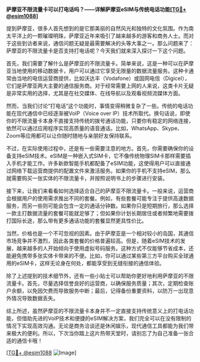**萨摩亚不限流量卡可以打电话吗？——详解萨摩亚eSIM与传统电话功能[[TG💪+ @esim1088](https://t.me/s/esim1088)]**

提到萨摩亚，很多人首先想到的是它那美丽的自然风光和独特的文化氛围。作为南太平洋上的一颗璀璨明珠，萨摩亚近年来吸引了越来越多的游客和商务人士。而对于这些到访者来说，通信问题无疑是最需要解决的头等大事之一。那么问题来了：萨摩亚的不限流量卡是否支持打电话呢？今天我们就来深入探讨一下这个问题。

首先，我们需要了解什么是萨摩亚的不限流量卡。简单来说，这是一种可以在萨摩亚当地使用的移动数据卡，用户可以通过它享受无限量的数据流量服务。这种卡通常由当地的电信运营商提供，比如沃达丰（Vodafone）或固网电信（Digicel），它们是萨摩亚两大主要的通信服务商。对于经常需要上网的人来说，这类卡片无疑是非常实用的选择，尤其是在社交媒体、在线导航以及观看视频流媒体方面。

然而，当我们讨论“打电话”这个功能时，事情变得稍微复杂了一些。传统的电话功能在现代通信中已经逐渐被VoIP（Voice over IP）技术所取代。换句话说，即使你的不限流量卡本身不直接支持传统的拨号通话功能，只要你有稳定的网络连接，依然可以通过应用程序实现高质量的语音通话。比如，WhatsApp、Skype、Zoom等应用都可以让你随时随地与亲朋好友保持联系。

不过，在实际使用过程中，还是有一些需要注意的地方。首先，你需要确保你的设备支持eSIM技术。eSIM是一种嵌入式SIM卡，它不像传统物理SIM卡那样需要插入手机才能工作。许多新款智能手机都配备了eSIM功能，这使得用户可以直接通过网络下载运营商提供的配置文件来激活服务。如果你的手机不支持eSIM，那么就需要购买一张实体的不限流量卡，并按照说明书上的步骤进行安装。

接下来，让我们来看看如何选择适合自己的萨摩亚不限流量卡。一般来说，运营商会根据用户的使用需求推出不同的套餐。例如，有些套餐可能专注于提供高速数据服务，而另一些则可能会包含一定的通话分钟数。如果你只是短期旅行，那么选择一款主打数据流量的套餐可能就足够了；但如果你计划长期居住或者频繁地需要拨打国际长途，那么带有更多通话功能的套餐显然更具性价比。

当然，价格也是一个不可忽视的因素。由于萨摩亚是一个相对较小的岛国，其通信市场竞争并不激烈，因此各类套餐的价格普遍较高。但是，随着eSIM技术的发展，越来越多的人开始倾向于使用虚拟号码服务。这种方式不仅能够节省成本，还能避免携带多张实体卡带来的不便。比如，你可以通过某些第三方平台购买全球通用的eSIM卡，这样无论身在何处，都能享受到无缝衔接的通信体验。

除了上述提到的技术细节外，还有一些小贴士可以帮助你更好地利用萨摩亚的不限流量卡。首先，尽量选择信誉良好的运营商，以确保服务质量；其次，定期检查账户余额，以免因欠费而导致服务中断；最后，记得备份重要资料，以防万一出现意外情况导致数据丢失。

综上所述，虽然萨摩亚的不限流量卡本身并不一定直接支持传统意义上的打电话功能，但借助先进的VoIP技术和便捷的eSIM解决方案，我们完全可以在没有限制的情况下实现高效沟通。无论是商务洽谈还是休闲娱乐，现代通信工具都能为我们带来极大的便利。所以，下次当你踏上这片热带天堂时，请别忘了为自己准备一张合适的通信卡哦！

[[TG💪+ @esim1088](https://t.me/s/esim1088) ![Image](https://i.postimg.cc/4NQfJmqS/Snipaste-2025-05-13-00-14-12.png)]